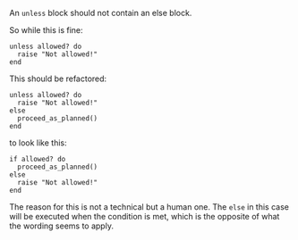 An `unless` block should not contain an else block.

So while this is fine:

    unless allowed? do
      raise "Not allowed!"
    end

This should be refactored:

    unless allowed? do
      raise "Not allowed!"
    else
      proceed_as_planned()
    end

to look like this:

    if allowed? do
      proceed_as_planned()
    else
      raise "Not allowed!"
    end

The reason for this is not a technical but a human one. The `else` in this
case will be executed when the condition is met, which is the opposite of
what the wording seems to apply.
